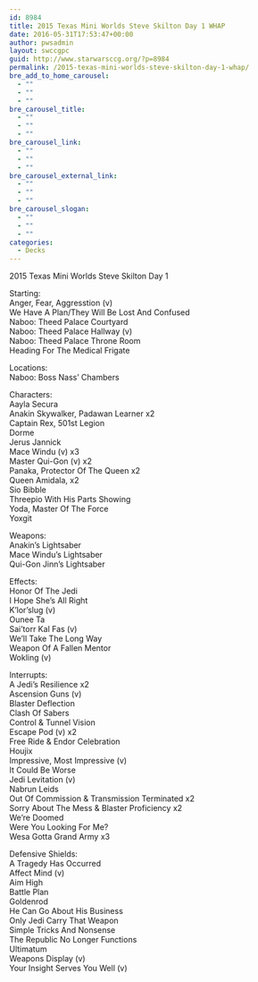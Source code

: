 ```yaml
---
id: 8984
title: 2015 Texas Mini Worlds Steve Skilton Day 1 WHAP
date: 2016-05-31T17:53:47+00:00
author: pwsadmin
layout: swccgpc
guid: http://www.starwarsccg.org/?p=8984
permalink: /2015-texas-mini-worlds-steve-skilton-day-1-whap/
bre_add_to_home_carousel:
  - ""
  - ""
  - ""
bre_carousel_title:
  - ""
  - ""
  - ""
bre_carousel_link:
  - ""
  - ""
  - ""
bre_carousel_external_link:
  - ""
  - ""
  - ""
bre_carousel_slogan:
  - ""
  - ""
  - ""
categories:
  - Decks
---
```

2015 Texas Mini Worlds Steve Skilton Day 1

Starting:  
Anger, Fear, Aggresstion (v)  
We Have A Plan/They Will Be Lost And Confused  
Naboo: Theed Palace Courtyard  
Naboo: Theed Palace Hallway (v)  
Naboo: Theed Palace Throne Room  
Heading For The Medical Frigate

Locations:  
Naboo: Boss Nass&#8217; Chambers

Characters:  
Aayla Secura  
Anakin Skywalker, Padawan Learner x2  
Captain Rex, 501st Legion  
Dorme  
Jerus Jannick  
Mace Windu (v) x3  
Master Qui-Gon (v) x2  
Panaka, Protector Of The Queen x2  
Queen Amidala, x2  
Sio Bibble  
Threepio With His Parts Showing  
Yoda, Master Of The Force  
Yoxgit

Weapons:  
Anakin&#8217;s Lightsaber  
Mace Windu&#8217;s Lightsaber  
Qui-Gon Jinn&#8217;s Lightsaber

Effects:  
Honor Of The Jedi  
I Hope She&#8217;s All Right  
K&#8217;lor&#8217;slug (v)  
Ounee Ta  
Sai&#8217;torr Kal Fas (v)  
We&#8217;ll Take The Long Way  
Weapon Of A Fallen Mentor  
Wokling (v)

Interrupts:  
A Jedi&#8217;s Resilience x2  
Ascension Guns (v)  
Blaster Deflection  
Clash Of Sabers  
Control & Tunnel Vision  
Escape Pod (v) x2  
Free Ride & Endor Celebration  
Houjix  
Impressive, Most Impressive (v)  
It Could Be Worse  
Jedi Levitation (v)  
Nabrun Leids  
Out Of Commission & Transmission Terminated x2  
Sorry About The Mess & Blaster Proficiency x2  
We&#8217;re Doomed  
Were You Looking For Me?  
Wesa Gotta Grand Army x3

Defensive Shields:  
A Tragedy Has Occurred  
Affect Mind (v)  
Aim High  
Battle Plan  
Goldenrod  
He Can Go About His Business  
Only Jedi Carry That Weapon  
Simple Tricks And Nonsense  
The Republic No Longer Functions  
Ultimatum  
Weapons Display (v)  
Your Insight Serves You Well (v)